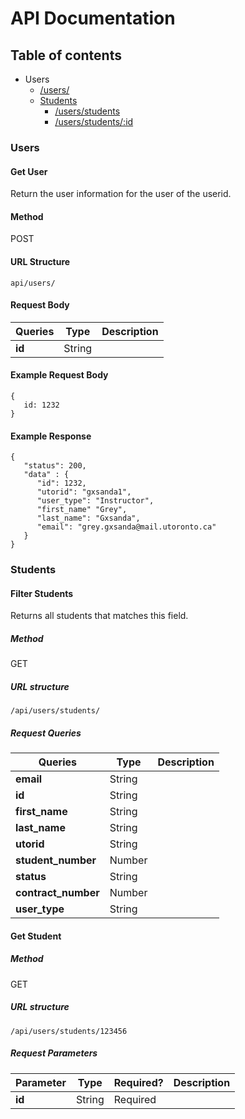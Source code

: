 # API Documentation
## Table of contents
 * Users
    * [/users/](#get-user)
    * [Students](#students)
      * [/users/students](#filter-students)
      * [/users/students/:id](#get-student)
### Users
#### Get User
Return the user information for the user of the userid.
#### Method
POST
#### URL Structure
`api/users/`
#### Request Body
| Queries        |      Type      |  Description |
|---------------|-------------|------|
| **id** |    String              |   |

#### Example Request Body
```
{
   id: 1232
}
```
#### Example Response
```
{
   "status": 200,
   "data" : {
      "id": 1232,
      "utorid": "gxsanda1",
      "user_type": "Instructor",
      "first_name" "Grey",
      "last_name": "Gxsanda",
      "email": "grey.gxsanda@mail.utoronto.ca"
   }
}
```
### Students
#### Filter Students
Returns all students that matches this field.

##### Method
GET
##### URL structure
`/api/users/students/`
##### Request Queries

| Queries        |      Type      |  Description |
|---------------|-------------|------|
| **email**     |  String         |  |
| **id** |    String              |   |
| **first_name** | String         |    |
| **last_name** | String          |    |
| **utorid** | String             |    |
| **student_number**     | Number |    |
| **status** | String             |     |
| **contract_number**    | Number |   |
| **user_type** | String          |     |



#### Get Student
##### Method
GET
##### URL structure
`/api/users/students/123456`
##### Request Parameters

| Parameter       |      Type      | Required? |  Description |
|---------------|-------------|---|--------|
| **id**     |  String         | Required| |
